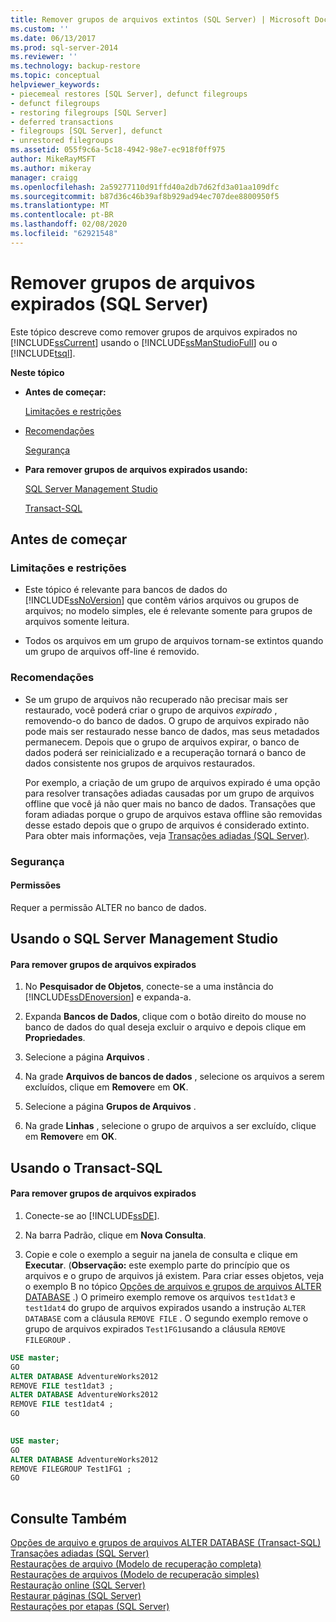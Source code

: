 ```yaml
---
title: Remover grupos de arquivos extintos (SQL Server) | Microsoft Docs
ms.custom: ''
ms.date: 06/13/2017
ms.prod: sql-server-2014
ms.reviewer: ''
ms.technology: backup-restore
ms.topic: conceptual
helpviewer_keywords:
- piecemeal restores [SQL Server], defunct filegroups
- defunct filegroups
- restoring filegroups [SQL Server]
- deferred transactions
- filegroups [SQL Server], defunct
- unrestored filegroups
ms.assetid: 055f9c6a-5c18-4942-98e7-ec918f0ff975
author: MikeRayMSFT
ms.author: mikeray
manager: craigg
ms.openlocfilehash: 2a59277110d91ffd40a2db7d62fd3a01aa109dfc
ms.sourcegitcommit: b87d36c46b39af8b929ad94ec707dee8800950f5
ms.translationtype: MT
ms.contentlocale: pt-BR
ms.lasthandoff: 02/08/2020
ms.locfileid: "62921548"
---
```

# <a name="remove-defunct-filegroups-sql-server"></a>Remover grupos de arquivos expirados (SQL Server)
  Este tópico descreve como remover grupos de arquivos expirados no [!INCLUDE[ssCurrent](../../includes/sscurrent-md.md)] usando o [!INCLUDE[ssManStudioFull](../../includes/ssmanstudiofull-md.md)] ou o [!INCLUDE[tsql](../../includes/tsql-md.md)].  
  
 **Neste tópico**  
  
-   **Antes de começar:**  
  
     [Limitações e restrições](#Restrictions)  
  
-   [Recomendações](#Recommendations)  
  
     [Segurança](#Security)  
  
-   **Para remover grupos de arquivos expirados usando:**  
  
     [SQL Server Management Studio](#SSMSProcedure)  
  
     [Transact-SQL](#TsqlProcedure)  
  
##  <a name="BeforeYouBegin"></a> Antes de começar  
  
###  <a name="Restrictions"></a> Limitações e restrições  
  
-   Este tópico é relevante para bancos de dados do [!INCLUDE[ssNoVersion](../../includes/ssnoversion-md.md)] que contêm vários arquivos ou grupos de arquivos; no modelo simples, ele é relevante somente para grupos de arquivos somente leitura.  
  
-   Todos os arquivos em um grupo de arquivos tornam-se extintos quando um grupo de arquivos off-line é removido.  
  
###  <a name="Recommendations"></a> Recomendações  
  
-   Se um grupo de arquivos não recuperado não precisar mais ser restaurado, você poderá criar o grupo de arquivos *expirado* , removendo-o do banco de dados. O grupo de arquivos expirado não pode mais ser restaurado nesse banco de dados, mas seus metadados permanecem. Depois que o grupo de arquivos expirar, o banco de dados poderá ser reinicializado e a recuperação tornará o banco de dados consistente nos grupos de arquivos restaurados.  
  
     Por exemplo, a criação de um grupo de arquivos expirado é uma opção para resolver transações adiadas causadas por um grupo de arquivos offline que você já não quer mais no banco de dados. Transações que foram adiadas porque o grupo de arquivos estava offline são removidas desse estado depois que o grupo de arquivos é considerado extinto. Para obter mais informações, veja [Transações adiadas &#40;SQL Server&#41;](deferred-transactions-sql-server.md).  
  
###  <a name="Security"></a> Segurança  
  
####  <a name="Permissions"></a> Permissões  
 Requer a permissão ALTER no banco de dados.  
  
##  <a name="SSMSProcedure"></a> Usando o SQL Server Management Studio  
  
#### <a name="to-remove-defunct-filegroups"></a>Para remover grupos de arquivos expirados  
  
1.  No **Pesquisador de Objetos**, conecte-se a uma instância do [!INCLUDE[ssDEnoversion](../../includes/ssdenoversion-md.md)] e expanda-a.  
  
2.  Expanda **Bancos de Dados**, clique com o botão direito do mouse no banco de dados do qual deseja excluir o arquivo e depois clique em **Propriedades**.  
  
3.  Selecione a página **Arquivos** .  
  
4.  Na grade **Arquivos de bancos de dados** , selecione os arquivos a serem excluídos, clique em **Remover**e em **OK**.  
  
5.  Selecione a página **Grupos de Arquivos** .  
  
6.  Na grade **Linhas** , selecione o grupo de arquivos a ser excluído, clique em **Remover**e em **OK**.  
  
##  <a name="TsqlProcedure"></a> Usando o Transact-SQL  
  
#### <a name="to-remove-defunct-filegroups"></a>Para remover grupos de arquivos expirados  
  
1.  Conecte-se ao [!INCLUDE[ssDE](../../includes/ssde-md.md)].  
  
2.  Na barra Padrão, clique em **Nova Consulta**.  
  
3.  Copie e cole o exemplo a seguir na janela de consulta e clique em **Executar**. (**Observação:** este exemplo parte do princípio que os arquivos e o grupo de arquivos já existem. Para criar esses objetos, veja o exemplo B no tópico [Opções de arquivos e grupos de arquivos ALTER DATABASE](/sql/t-sql/statements/alter-database-transact-sql-file-and-filegroup-options) .) O primeiro exemplo remove os arquivos `test1dat3` e `test1dat4` do grupo de arquivos expirados usando a instrução `ALTER DATABASE` com a cláusula `REMOVE FILE` . O segundo exemplo remove o grupo de arquivos expirados `Test1FG1`usando a cláusula `REMOVE FILEGROUP` .  
  
```sql  
USE master;  
GO  
ALTER DATABASE AdventureWorks2012  
REMOVE FILE test1dat3 ;  
ALTER DATABASE AdventureWorks2012  
REMOVE FILE test1dat4 ;  
GO  
  
```  
  
```sql  
USE master;  
GO  
ALTER DATABASE AdventureWorks2012  
REMOVE FILEGROUP Test1FG1 ;  
GO  
  
```  
  
## <a name="see-also"></a>Consulte Também  
 [Opções de arquivo e grupos de arquivos ALTER DATABASE &#40;Transact-SQL&#41;](/sql/t-sql/statements/alter-database-transact-sql-file-and-filegroup-options)   
 [Transações adiadas &#40;SQL Server&#41;](deferred-transactions-sql-server.md)   
 [Restaurações de arquivo &#40;Modelo de recuperação completa&#41;](file-restores-full-recovery-model.md)   
 [Restaurações de arquivos &#40;Modelo de recuperação simples&#41;](file-restores-simple-recovery-model.md)   
 [Restauração online &#40;SQL Server&#41;](online-restore-sql-server.md)   
 [Restaurar páginas &#40;SQL Server&#41;](restore-pages-sql-server.md)   
 [Restaurações por etapas &#40;SQL Server&#41;](piecemeal-restores-sql-server.md)  
  
  
